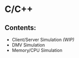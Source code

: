 C/C++
=====

Contents:
--------
 - Client/Server Simulation *(WIP)*
 - DMV Simulation
 - Memory/CPU Simulation
